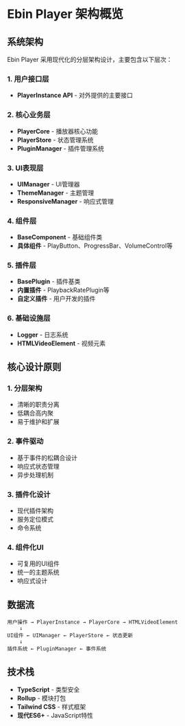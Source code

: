 # Ebin Player 架构概览

## 系统架构

Ebin Player 采用现代化的分层架构设计，主要包含以下层次：

### 1. 用户接口层
- **PlayerInstance API** - 对外提供的主要接口

### 2. 核心业务层
- **PlayerCore** - 播放器核心功能
- **PlayerStore** - 状态管理系统
- **PluginManager** - 插件管理系统

### 3. UI表现层
- **UIManager** - UI管理器
- **ThemeManager** - 主题管理
- **ResponsiveManager** - 响应式管理

### 4. 组件层
- **BaseComponent** - 基础组件类
- **具体组件** - PlayButton、ProgressBar、VolumeControl等

### 5. 插件层
- **BasePlugin** - 插件基类
- **内置插件** - PlaybackRatePlugin等
- **自定义插件** - 用户开发的插件

### 6. 基础设施层
- **Logger** - 日志系统
- **HTMLVideoElement** - 视频元素

## 核心设计原则

### 1. 分层架构
- 清晰的职责分离
- 低耦合高内聚
- 易于维护和扩展

### 2. 事件驱动
- 基于事件的松耦合设计
- 响应式状态管理
- 异步处理机制

### 3. 插件化设计
- 现代插件架构
- 服务定位模式
- 命令系统

### 4. 组件化UI
- 可复用的UI组件
- 统一的主题系统
- 响应式设计

## 数据流

```
用户操作 → PlayerInstance → PlayerCore → HTMLVideoElement
    ↓
UI组件 ← UIManager ← PlayerStore ← 状态更新
    ↓
插件系统 ← PluginManager ← 事件系统
```

## 技术栈

- **TypeScript** - 类型安全
- **Rollup** - 模块打包
- **Tailwind CSS** - 样式框架
- **现代ES6+** - JavaScript特性
